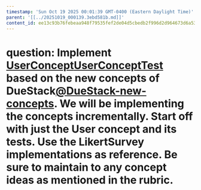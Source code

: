 ```yaml
---
timestamp: 'Sun Oct 19 2025 00:01:39 GMT-0400 (Eastern Daylight Time)'
parent: '[[../20251019_000139.3ebd581b.md]]'
content_id: ee13c93b76febeaa948f79535fef2de04d5cbedb2f996d2d964673d6a539d8af
---
```


# question: Implement [UserConcept](/src/concepts/DueStack/UserConcept.ts)[UserConceptTest](/src/concepts/DueStack/UserConcept.test.ts) based on the new concepts of DueStack[@DueStack-new-concepts](../../concepts/DueStack/DueStack-new-concepts.md). We will be implementing the concepts incrementally. Start off with just the User concept and its tests. Use the LikertSurvey implementations as reference. Be sure to maintain to any concept ideas as mentioned in the rubric.

